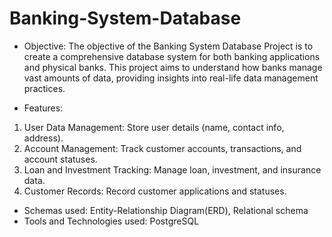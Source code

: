 # Banking-System-Database
- Objective:
The objective of the Banking System Database Project is to create a comprehensive database system for both banking applications and physical banks. This project aims to understand how banks manage vast amounts of data, providing insights into real-life data management practices.

- Features:
1. User Data Management: Store user details (name, contact info, address).
2. Account Management: Track customer accounts, transactions, and account statuses.
3. Loan and Investment Tracking: Manage loan, investment, and insurance data.
4. Customer Records: Record customer applications and statuses.

- Schemas used: Entity-Relationship Diagram(ERD), Relational schema 
- Tools and Technologies used: PostgreSQL 
